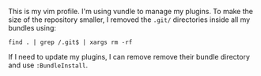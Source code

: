 This is my vim profile. I'm using vundle to manage my plugins. To make the size of the repository smaller, I removed the `.git/` directories inside all my bundles using:

`find . | grep /.git$ | xargs rm -rf`

If I need to update my plugins, I can remove remove their bundle directory and use `:BundleInstall`.
